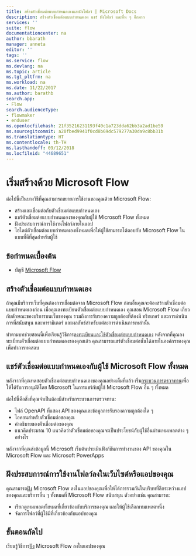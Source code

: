 ```yaml
---
title: สร้างตัวเชื่อมต่อแบบกำหนดเองและฝังโฟลว์ | Microsoft Docs
description: สร้างตัวเชื่อมต่อแบบกำหนดเอง แชร์ ฝังโฟลว์ และอื่น ๆ อีกมาก
services: ''
suite: flow
documentationcenter: na
author: bbarath
manager: anneta
editor: ''
tags: ''
ms.service: flow
ms.devlang: na
ms.topic: article
ms.tgt_pltfrm: na
ms.workload: na
ms.date: 11/22/2017
ms.author: barathb
search.app:
- Flow
search.audienceType:
- flowmaker
- enduser
ms.openlocfilehash: 21f35216231193f40c1a723dda62bb3a2ad1be59
ms.sourcegitcommit: a20fbed9941f0cd8b69dc579277a30da9c8bb31b
ms.translationtype: HT
ms.contentlocale: th-TH
ms.lasthandoff: 09/12/2018
ms.locfileid: "44689651"
---
```

# <a name="start-to-build-with-microsoft-flow"></a>เริ่มสร้างด้วย Microsoft Flow

ต่อไปนี้เป็นบางวิธีที่คุณสามารถขยายการใช้งานของคุณด้วย Microsoft Flow:

* สร้างและเชื่อมต่อกับตัวเชื่อมต่อแบบกำหนดเอง
* แชร์ตัวเชื่อมต่อแบบกำหนดเองของคุณกับผู้ใช้ Microsoft Flow ทั้งหมด
* ฝังประสบการณ์การใช้งานโฟลว์ภายในแอป
* ไฮไลต์ตัวเชื่อมต่อแบบกำหนดเองทั้งหมดเพื่อให้ผู้ใช้สามารถโต้ตอบกับ Microsoft Flow ในแบบที่ดีที่สุดสำหรับผู้ใช้

## <a name="prerequisites"></a>ข้อกำหนดเบื้องต้น

* บัญชี [Microsoft Flow](https://flow.microsoft.com)

## <a name="create-a-custom-connector"></a>สร้างตัวเชื่อมต่อแบบกำหนดเอง

ถ้าคุณมีบริการเว็บที่คุณต้องการเชื่อมต่อจาก Microsoft Flow ก่อนอื่นคุณจะต้องสร้างตัวเชื่อมต่อแบบกำหนดเองก่อน เมื่อคุณลงทะเบียนตัวเชื่อมต่อแบบกำหนดเอง คุณสอน Microsoft Flow เกี่ยวกับลักษณะของบริการบนเว็บของคุณ รวมถึงการรับรองความถูกต้องที่ต้องมี ทริกเกอร์ และการดำเนินการที่สนับสนุน และพารามิเตอร์ และผลลัพธ์สำหรับแต่ละการดำเนินการเหล่านั้น

ทำตามบทช่วยสอนนี้เพื่อเรียนรู้วิธีการ[ลงทะเบียนและใช้ตัวเชื่อมต่อแบบกำหนดเอง](https://powerapps.microsoft.com/tutorials/register-custom-api/) หลังจากที่คุณลงทะเบียนตัวเชื่อมต่อแบบกำหนดเองของคุณแล้ว คุณสามารถแชร์ตัวเชื่อมต่อนั้นได้ภายในองค์กรของคุณเพื่อทำการทดสอบ

## <a name="share-a-custom-connector-with-all-microsoft-flow-users"></a>แชร์ตัวเชื่อมต่อแบบกำหนดเองกับผู้ใช้ Microsoft Flow ทั้งหมด

หลังจากที่คุณทดสอบตัวเชื่อมต่อแบบกำหนดเองของคุณอย่างเต็มที่แล้ว เริ่ม[กระบวนการตรวจทาน](https://flow.microsoft.com/blog/calling-all-saas-apps-now-you-can-build-your-own-connector-for-flow-and-logic-apps/)เพื่อให้ได้รับการอนุมัติโดย Microsoft ในการแชร์กับผู้ใช้ Microsoft Flow อื่น ๆ ทั้งหมด

ต่อไปนี้คือสิ่งที่คุณจำเป็นต้องมีสำหรับกระบวนการตรวจทาน:

* ไฟล์ OpenAPI ที่แสดง API ของคุณและข้อมูลการรับรองความถูกต้องใด ๆ
* ไอคอนสำหรับตัวเชื่อมต่อของคุณ
* คำอธิบายของตัวเชื่อมต่อของคุณ
* แนวคิดประมาณ 10 แนวคิดว่าตัวเชื่อมต่อของคุณจะเป็นประโยชน์กับผู้ใช้อื่นผ่านเทมเพลตต่าง ๆ อย่างไร

หลังจากที่คุณส่งข้อมูลนี้ Microsoft เริ่มต้นประเมินฟังก์ชันการทำงานของ API ของคุณใน Microsoft Flow และ Microsoft PowerApps

## <a name="embed-the-flow-experience-into-your-website-or-app"></a>ฝังประสบการณ์การใช้งานโฟลว์ลงในเว็บไซต์หรือแอปของคุณ

คุณสามารถ[ฝัง](developer/embed-flow-dev.md) Microsoft Flow ลงในแอปของคุณเพื่อให้ได้การรวมกันในบริบทที่ลึกระหว่างแอปของคุณและบริการอื่น ๆ ทั้งหมดที่ Microsoft Flow สนับสนุน ตัวอย่างเช่น คุณสามารถ:

* เรียกดูเทมเพลตทั้งหมดที่เกี่ยวข้องกับบริการของคุณ และให้ผู้ใช้เลือกเทมเพลตหนึ่ง
* จัดการโฟลว์ที่ผู้ใช้มีที่เกี่ยวข้องกับแอปของคุณ

## <a name="next-steps"></a>ขั้นตอนถัดไป

เรียนรู้วิธีการ[ฝัง](developer/embed-flow-dev.md) Microsoft Flow ลงในแอปของคุณ
